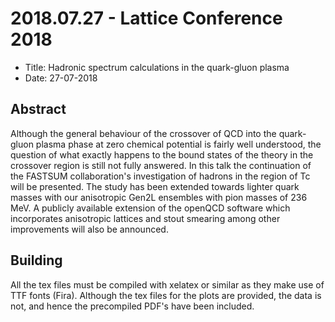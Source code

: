 # 2018.07.27 - Lattice Conference 2018 

 * Title: Hadronic spectrum calculations in the quark-gluon plasma
 * Date: 27-07-2018

## Abstract

Although the general behaviour of the crossover of QCD into the quark-gluon
plasma phase at zero chemical potential is fairly well understood, the question
of what exactly happens to the bound states of the theory in the crossover
region is still not fully answered. In this talk the continuation of the FASTSUM
collaboration's investigation of hadrons in the region of Tc will be presented.
The study has been extended towards lighter quark masses with our anisotropic
Gen2L ensembles with pion masses of 236 MeV. A publicly available extension of
the openQCD software which incorporates anisotropic lattices and stout smearing
among other improvements will also be announced.

## Building

All the tex files must be compiled with xelatex or similar as they make use of
TTF fonts (Fira). Although the tex files for the plots are provided, the data is
not, and hence the precompiled PDF's have been included.
